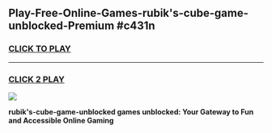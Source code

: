 
## Play-Free-Online-Games-rubik's-cube-game-unblocked-Premium #c431n
<h3>
<a href="https://premium.freeplayer.one?title=rubik's-cube-game-unblocked&ref=8M">CLICK TO PLAY</a></h3>
<hr>

<h3>
<a href="https://premium.freeplayer.one?title=rubik's-cube-game-unblocked&ref=8M">CLICK 2 PLAY</a>
  
</h3>

<a href="https://premium.freeplayer.one?title=rubik's-cube-game-unblocked&ref=8M"><img src="https://clearcache.store/games.png"></a>


**rubik's-cube-game-unblocked games unblocked: Your Gateway to Fun and Accessible Online Gaming**
